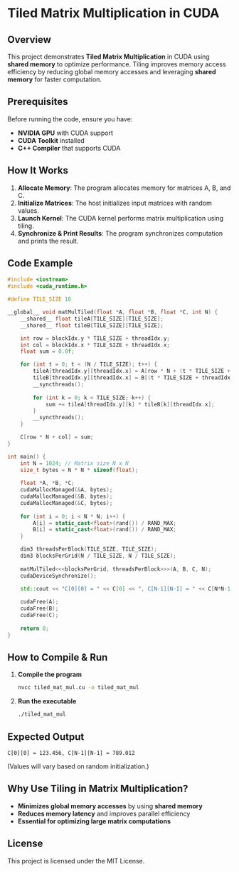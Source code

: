 
# Tiled Matrix Multiplication in CUDA

## Overview
This project demonstrates **Tiled Matrix Multiplication** in CUDA using **shared memory** to optimize performance. Tiling improves memory access efficiency by reducing global memory accesses and leveraging **shared memory** for faster computation.

## Prerequisites
Before running the code, ensure you have:
- **NVIDIA GPU** with CUDA support
- **CUDA Toolkit** installed
- **C++ Compiler** that supports CUDA

## How It Works
1. **Allocate Memory**: The program allocates memory for matrices A, B, and C.
2. **Initialize Matrices**: The host initializes input matrices with random values.
3. **Launch Kernel**: The CUDA kernel performs matrix multiplication using tiling.
4. **Synchronize & Print Results**: The program synchronizes computation and prints the result.

## Code Example
```cpp
#include <iostream>
#include <cuda_runtime.h>

#define TILE_SIZE 16

__global__ void matMulTiled(float *A, float *B, float *C, int N) {
    __shared__ float tileA[TILE_SIZE][TILE_SIZE];
    __shared__ float tileB[TILE_SIZE][TILE_SIZE];

    int row = blockIdx.y * TILE_SIZE + threadIdx.y;
    int col = blockIdx.x * TILE_SIZE + threadIdx.x;
    float sum = 0.0f;

    for (int t = 0; t < (N / TILE_SIZE); t++) {
        tileA[threadIdx.y][threadIdx.x] = A[row * N + (t * TILE_SIZE + threadIdx.x)];
        tileB[threadIdx.y][threadIdx.x] = B[(t * TILE_SIZE + threadIdx.y) * N + col];
        __syncthreads();
        
        for (int k = 0; k < TILE_SIZE; k++) {
            sum += tileA[threadIdx.y][k] * tileB[k][threadIdx.x];
        }
        __syncthreads();
    }

    C[row * N + col] = sum;
}

int main() {
    int N = 1024; // Matrix size N x N
    size_t bytes = N * N * sizeof(float);
    
    float *A, *B, *C;
    cudaMallocManaged(&A, bytes);
    cudaMallocManaged(&B, bytes);
    cudaMallocManaged(&C, bytes);
    
    for (int i = 0; i < N * N; i++) {
        A[i] = static_cast<float>(rand()) / RAND_MAX;
        B[i] = static_cast<float>(rand()) / RAND_MAX;
    }

    dim3 threadsPerBlock(TILE_SIZE, TILE_SIZE);
    dim3 blocksPerGrid(N / TILE_SIZE, N / TILE_SIZE);
    
    matMulTiled<<<blocksPerGrid, threadsPerBlock>>>(A, B, C, N);
    cudaDeviceSynchronize();

    std::cout << "C[0][0] = " << C[0] << ", C[N-1][N-1] = " << C[N*N-1] << std::endl;
    
    cudaFree(A);
    cudaFree(B);
    cudaFree(C);
    
    return 0;
}
```

## How to Compile & Run
1. **Compile the program**
   ```sh
   nvcc tiled_mat_mul.cu -o tiled_mat_mul
   ```
2. **Run the executable**
   ```sh
   ./tiled_mat_mul
   ```

## Expected Output
```
C[0][0] = 123.456, C[N-1][N-1] = 789.012
```
(Values will vary based on random initialization.)

## Why Use Tiling in Matrix Multiplication?
- **Minimizes global memory accesses** by using **shared memory**
- **Reduces memory latency** and improves parallel efficiency
- **Essential for optimizing large matrix computations**

## License
This project is licensed under the MIT License.

